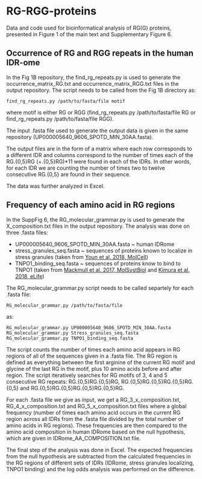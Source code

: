 # RG-RGG-proteins
Data and code used for bioinformatical analysis of RG(G) proteins, presented in Figure 1 of the main text and Supplementary Figure 6. 

## Occurrence of RG and RGG repeats in the human IDR-ome

In the Fig 1B repository, the find_rg_repeats.py is used to generate the occurrence_matrix_RG.txt and occurrence_matrix_RGG.txt files in the output repository. The script needs to be called from the Fig 1B directory as:
```
find_rg_repeats.py /path/to/fasta/file motif
```
where motif is either RG or RGG (find_rg_repeats.py /path/to/fasta/file RG    or    find_rg_repeats.py /path/to/fasta/file RGG).

The input .fasta file used to generate the output data is given in the same repository (UP000005640_9606_SPOTD_MIN_30AA.fasta).

The output files are in the form of a matrix where each row corresponds to a different IDR and columns correspond to the number of times each of the RG.{0,5}RG (+.{0,5}RG)*11 were found in each of the IDRs. In other words, for each IDR we are counting the number of times two to twelve consecutive RG.{0,5} are found in their sequence. 

The data was further analyzed in Excel.

## Frequency of each amino acid in RG regions

In the SuppFig 6, the RG_molecular_grammar.py is used to generate the X_composition.txt files in the output repository. The analysis was done on three .fasta files: 
- UP000005640_9606_SPOTD_MIN_30AA.fasta  ~  human IDRome
- stress_granules_seq.fasta  ~  sequences of proteins known to localize in stress granules (taken from [Youn et al. 2018, MolCell][https://pubmed.ncbi.nlm.nih.gov/29395067/])
- TNPO1_binding_seq.fasta  ~  sequences of proteins know to bind to TNPO1 (taken from [Mackmull et al. 2017, MolSystBiol][https://pubmed.ncbi.nlm.nih.gov/29254951/] and [Kimura et al. 2018, eLife][https://elifesciences.org/articles/21184])

The RG_molecular_grammar.py script needs to be called separtely for each .fasta file:
```
RG_molecular_grammar.py /path/to/fasta/file
```
as:
```
RG_molecular_grammar.py UP000005640_9606_SPOTD_MIN_30AA.fasta
RG_molecular_grammar.py Stress_granules_seq.fasta
RG_molecular_grammar.py TNPO1_binding_seq.fasta
```

The script counts the number of times each amino acid appears in RG regions of all of the sequences given in a .fasta file. The RG region is defined as everything between the first arginine of the current RG motif and glycine of the last RG in the motif, plus 10 amino acids before and after region. The script iteratively searches for RG motifs of 3, 4 and 5 consecutive RG repeats: RG.{0,5}RG.{0,5}RG, RG.{0,5}RG.{0,5}RG.{0,5}RG.{0,5} and RG.{0,5}RG.{0,5}RG.{0,5}RG.{0,5}RG. 

For each .fasta file we give as input, we get a RG_3_x_composition.txt, RG_4_x_composition.txt and RG_5_x_composition.txt files where a global frequency (number of times each amino acid occurs in the current RG region across all IDRs from the .fasta file divided by the total number of amino acids in RG regions). These frequencies are then compared to the amino acid composition in human IDRome based on the null hypothesis, which are given in IDRome_AA_COMPOSITION.txt file. 

The final step of the analysis was done in Excel. The expected frequencies from the null hypothesis are subtracted from the calculated frequencies in the RG regions of different sets of IDRs (IDRome, stress granules localizing, TNPO1 binding) and the log odds analysis was performed on the difference.


[https://pubmed.ncbi.nlm.nih.gov/29395067/]: https://pubmed.ncbi.nlm.nih.gov/29395067/
[https://pubmed.ncbi.nlm.nih.gov/29254951/]: https://pubmed.ncbi.nlm.nih.gov/29254951/
[https://elifesciences.org/articles/21184]: https://elifesciences.org/articles/21184